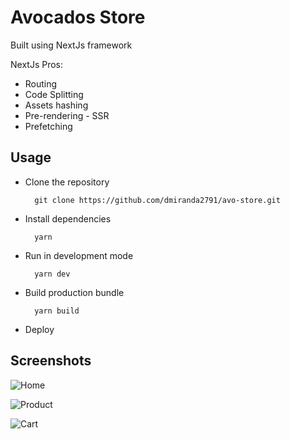 # Avocados Store

Built using NextJs framework

NextJs Pros:

- Routing
- Code Splitting
- Assets hashing
- Pre-rendering - SSR
- Prefetching

## Usage

- Clone the repository

  ```
    git clone https://github.com/dmiranda2791/avo-store.git
  ```

- Install dependencies
  ```
    yarn
  ```
- Run in development mode
  ```
    yarn dev
  ```
- Build production bundle
  ```
    yarn build
  ```
- Deploy

## Screenshots

![Home](https://drive.google.com/uc?export=view&id=1Z5xPj3t7WjsrUsqJ9vtgbnV_2ZMtVxli)

![Product](https://drive.google.com/uc?export=view&id=1qqQ9QD8IuPpsy83aSBQbbsuEIkJtP5Rc)

![Cart](https://drive.google.com/uc?export=view&id=14MaASa35xraFL5OzLL9-LIVORcjPm-nb)
